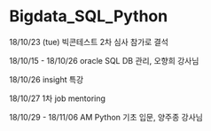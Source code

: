 # Bigdata_SQL_Python

18/10/23 (tue) 빅콘테스트  2차 심사 참가로 결석

18/10/15 - 18/10/26 oracle SQL DB 관리, 오향희 강사님

18/10/26 insight 특강

18/10/27 1차 job mentoring

18/10/29 - 18/11/06 AM Python 기초 입문, 양주종 강사님

